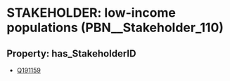 # STAKEHOLDER: __low-income populations__ (PBN__Stakeholder_110)

## Property: has_StakeholderID

* [Q191159](Q191159)

